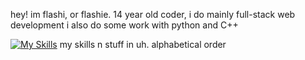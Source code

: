 hey! im flashi, or flashie.
14 year old coder, i do mainly full-stack web development
i also do some work with python and C++

[![My Skills](https://skillicons.dev/icons?i=cpp,css,git,github,html,js)](https://skillicons.dev)
my skills n stuff in uh. alphabetical order
